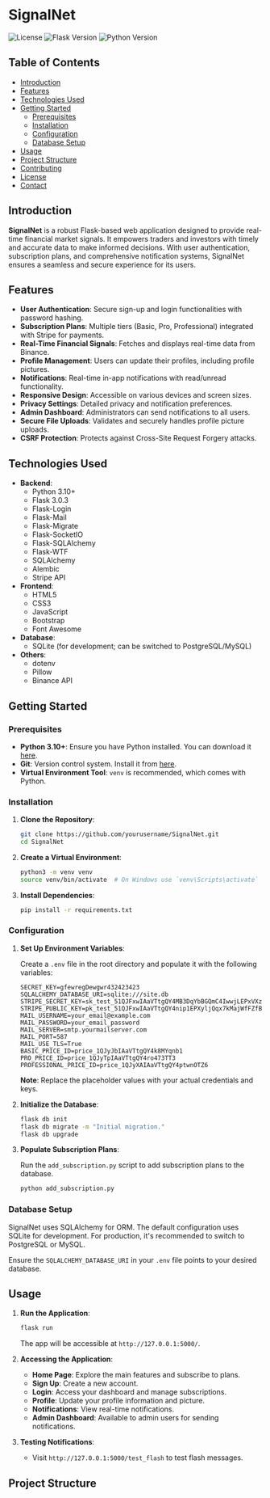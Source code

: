 # SignalNet

![License](https://img.shields.io/badge/license-MIT-blue.svg)
![Flask Version](https://img.shields.io/badge/Flask-3.0.3-green.svg)
![Python Version](https://img.shields.io/badge/Python-3.10+-blue.svg)

## Table of Contents

- [Introduction](#introduction)
- [Features](#features)
- [Technologies Used](#technologies-used)
- [Getting Started](#getting-started)
  - [Prerequisites](#prerequisites)
  - [Installation](#installation)
  - [Configuration](#configuration)
  - [Database Setup](#database-setup)
- [Usage](#usage)
- [Project Structure](#project-structure)
- [Contributing](#contributing)
- [License](#license)
- [Contact](#contact)

## Introduction

**SignalNet** is a robust Flask-based web application designed to provide real-time financial market signals. It empowers traders and investors with timely and accurate data to make informed decisions. With user authentication, subscription plans, and comprehensive notification systems, SignalNet ensures a seamless and secure experience for its users.

## Features

- **User Authentication**: Secure sign-up and login functionalities with password hashing.
- **Subscription Plans**: Multiple tiers (Basic, Pro, Professional) integrated with Stripe for payments.
- **Real-Time Financial Signals**: Fetches and displays real-time data from Binance.
- **Profile Management**: Users can update their profiles, including profile pictures.
- **Notifications**: Real-time in-app notifications with read/unread functionality.
- **Responsive Design**: Accessible on various devices and screen sizes.
- **Privacy Settings**: Detailed privacy and notification preferences.
- **Admin Dashboard**: Administrators can send notifications to all users.
- **Secure File Uploads**: Validates and securely handles profile picture uploads.
- **CSRF Protection**: Protects against Cross-Site Request Forgery attacks.

## Technologies Used

- **Backend**:
  - Python 3.10+
  - Flask 3.0.3
  - Flask-Login
  - Flask-Mail
  - Flask-Migrate
  - Flask-SocketIO
  - Flask-SQLAlchemy
  - Flask-WTF
  - SQLAlchemy
  - Alembic
  - Stripe API
- **Frontend**:
  - HTML5
  - CSS3
  - JavaScript
  - Bootstrap
  - Font Awesome
- **Database**:
  - SQLite (for development; can be switched to PostgreSQL/MySQL)
- **Others**:
  - dotenv
  - Pillow
  - Binance API

## Getting Started

### Prerequisites

- **Python 3.10+**: Ensure you have Python installed. You can download it [here](https://www.python.org/downloads/).
- **Git**: Version control system. Install it from [here](https://git-scm.com/downloads).
- **Virtual Environment Tool**: `venv` is recommended, which comes with Python.

### Installation

1. **Clone the Repository**:
    ```bash
    git clone https://github.com/yourusername/SignalNet.git
    cd SignalNet
    ```

2. **Create a Virtual Environment**:
    ```bash
    python3 -m venv venv
    source venv/bin/activate  # On Windows use `venv\Scripts\activate`
    ```

3. **Install Dependencies**:
    ```bash
    pip install -r requirements.txt
    ```

### Configuration

1. **Set Up Environment Variables**:

    Create a `.env` file in the root directory and populate it with the following variables:

    ```env
    SECRET_KEY=gfewregDewgwr432423423
    SQLALCHEMY_DATABASE_URI=sqlite:///site.db
    STRIPE_SECRET_KEY=sk_test_51QJFxwIAaVTtgQY4MB3DqYbBGQmC4IwwjLEPxVXzkgjUwCcIsXaF2ix78BXaeyR68PWhqTucsXqtiIMP3Hn6lk2B00j3l6nPyK
    STRIPE_PUBLIC_KEY=pk_test_51QJFxwIAaVTtgQY4nip1EPXyljQqx7kMajWfFZfBRTvEmpufRv7LWf8C0FgrhfoCVSBbV3j5okoZbOuxOZtKm34c003KlIYDtW
    MAIL_USERNAME=your_email@example.com
    MAIL_PASSWORD=your_email_password
    MAIL_SERVER=smtp.yourmailserver.com
    MAIL_PORT=587
    MAIL_USE_TLS=True
    BASIC_PRICE_ID=price_1QJyJbIAaVTtgQY4k8MYqnb1
    PRO_PRICE_ID=price_1QJyTpIAaVTtgQY4ro473TT3
    PROFESSIONAL_PRICE_ID=price_1QJyXAIAaVTtgQY4ptwnOTZ6
    ```

    **Note**: Replace the placeholder values with your actual credentials and keys.

2. **Initialize the Database**:

    ```bash
    flask db init
    flask db migrate -m "Initial migration."
    flask db upgrade
    ```

3. **Populate Subscription Plans**:

    Run the `add_subscription.py` script to add subscription plans to the database.

    ```bash
    python add_subscription.py
    ```

### Database Setup

SignalNet uses SQLAlchemy for ORM. The default configuration uses SQLite for development. For production, it's recommended to switch to PostgreSQL or MySQL.

Ensure the `SQLALCHEMY_DATABASE_URI` in your `.env` file points to your desired database.

## Usage

1. **Run the Application**:
    ```bash
    flask run
    ```

    The app will be accessible at `http://127.0.0.1:5000/`.

2. **Accessing the Application**:
    - **Home Page**: Explore the main features and subscribe to plans.
    - **Sign Up**: Create a new account.
    - **Login**: Access your dashboard and manage subscriptions.
    - **Profile**: Update your profile information and picture.
    - **Notifications**: View real-time notifications.
    - **Admin Dashboard**: Available to admin users for sending notifications.

3. **Testing Notifications**:
    - Visit `http://127.0.0.1:5000/test_flash` to test flash messages.

## Project Structure 